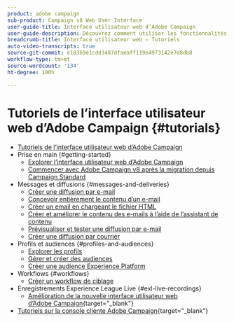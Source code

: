 ```yaml
---
product: adobe campaign
sub-product: Campaign v8 Web User Interface
user-guide-title: Interface utilisateur web d’Adobe Campaign
user-guide-description: Découvrez comment utiliser les fonctionnalités et les capacités de l’interface utilisateur web d’Adobe Campaign.
breadcrumb-title: Interface utilisateur web – Tutoriels
auto-video-transcripts: true
source-git-commit: e10369e1cdd3487dfaeaff119e4973142e7d8db8
workflow-type: tm+mt
source-wordcount: '134'
ht-degree: 100%

---
```



# Tutoriels de l’interface utilisateur web d’Adobe Campaign {#tutorials}

+ [Tutoriels de l’interface utilisateur web d’Adobe Campaign](/help/ac-web-learn-main/overview.md)
+ Prise en main {#getting-started}
   + [Explorer l’interface utilisateur web d’Adobe Campaign](/help/get-started/explore-the-web-ui.md)
   + [Commencer avec Adobe Campaign v8 après la migration depuis Campaign Standard](https://experienceleague.adobe.com/docs/campaign-learn/get-started-with-campaign-v8/overview.html?lang=fr)
+ Messages et diffusions {#messages-and-deliveries}
   + [Créer une diffusion par e-mail](/help/deliveries/create-an-email-delivery.md)
   + [Concevoir entièrement le contenu d’un e-mail](/help/design-the-delivery/create-email-content-from-scratch.md)
   + [Créer un email en chargeant le fichier HTML](/help/design-the-delivery/create-an-email-by-uploading-html.md)
   + [Créer et améliorer le contenu des e-mails à l’aide de l’assistant de contenu](/help/design-the-delivery/create-and-improve-email-content-with-the-content-assistant.md)
   + [Prévisualiser et tester une diffusion par e-mail](/help/deliveries/preview-and-proof-an-email-delivery.md)
   + [Créer une diffusion par courrier](/help/design-the-delivery/create-a-direct-mail-delivery.md)
+ Profils et audiences {#profiles-and-audiences}
   + [Explorer les profils](/help/profiles-and-audiences/explore-profiles.md)
   + [Gérer et créer des audiences](/help/profiles-and-audiences/manage-and-build-audiences.md)
   + [Créer une audience Experience Platform](/help/profiles-and-audiences/create-an-audience-with-experience-platform.md)
+ Workflows {#workflows}
   + [Créer un workflow de ciblage](/help/workflows/create-a-targeting-workflow.md)
+ Enregistrements Experience League Live {#exl-live-recordings}
   + [Amélioration de la nouvelle interface utilisateur web d’Adobe Campaign](https://experienceleague.adobe.com/docs/events/experience-league-live-recordings/episodes/exl-live-episode-02-29-24.html?lang=fr){target="_blank"}
+ [Tutoriels sur la console cliente Adobe Campaign](https://experienceleague.adobe.com/docs/campaign-learn/tutorials/overview.html?lang=fr){target="_blank"}

